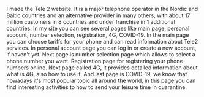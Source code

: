 I made the Tele 2 website. It is a major telephone operator in the Nordic and Baltic countries and an alternative provider in many others, with about 17 million customers in 8 countries and under franchise in 1 additional countries. In my site you can see several pages like main page, personal account, number selection, registration, 4G, COVID-19. In the main page you can choose tariffs for your phone and can read information about Tele2 services. In personal account page you can log in or create a new account, if haven't yet. Next page is number selection page which allows to select a phone number you want. Registration page for registering your phone numbers online. Next page called 4G, it provides detailed information about what is 4G, also how to use it. And last page is COVID-19, we know that nowadays it's most popular topic all around the world, in this page you can find interesting activities to how to send your leisure time in quarantine.
